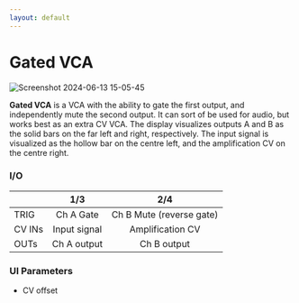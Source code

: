 ```yaml
---
layout: default
---
```

# Gated VCA

![Screenshot 2024-06-13 15-05-45](https://github.com/djphazer/O_C-Phazerville/assets/109086194/72906be7-478b-449f-8edf-cea1327e662c)

**Gated VCA** is a VCA with the ability to gate the first output, and independently mute the second output. It can sort of be used for audio, but works best as an extra CV VCA. The display visualizes outputs A and B as the solid bars on the far left and right, respectively. The input signal is visualized as the hollow bar on the centre left, and the amplification CV on the centre right.

### I/O

|        | 1/3 | 2/4 |
| ------ | :-: | :-: |
| TRIG   | Ch A Gate    |  Ch B Mute (reverse gate)  |
| CV INs |  Input signal   |   Amplification CV  |
| OUTs   |  Ch A output   |  Ch B output    |


### UI Parameters
* CV offset
